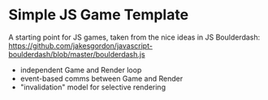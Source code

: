# Simple JS Game Template

A starting point for JS games, taken from the nice ideas in JS Boulderdash:
https://github.com/jakesgordon/javascript-boulderdash/blob/master/boulderdash.js

* independent Game and Render loop
* event-based comms between Game and Render
* "invalidation" model for selective rendering